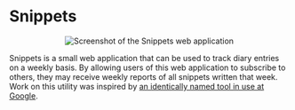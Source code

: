 # Snippets

<p align="center">
  <img src="https://github.com/ProdriveTechnologies/snippets/raw/master/screenshot.png" alt="Screenshot of the Snippets web application"/>
</p>

Snippets is a small web application that can be used to track diary
entries on a weekly basis. By allowing users of this web application to
subscribe to others, they may receive weekly reports of all snippets
written that week. Work on this utility was inspired by
[an identically named tool in use at Google](https://www.inc.com/jessica-stillman/a-simple-productivity-tip-from-googles-early-days.html).
